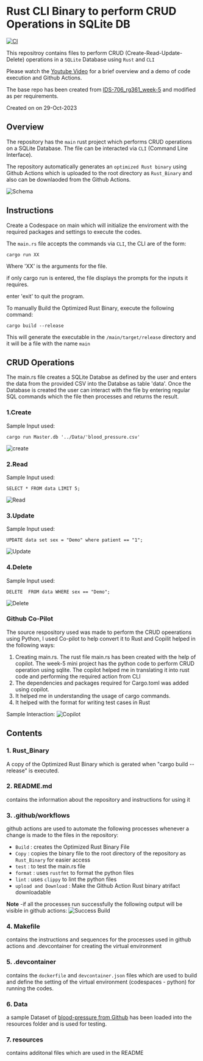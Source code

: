 # Rust CLI Binary to perform CRUD Operations in SQLite DB

[![CI](https://github.com/nogibjj/IDS-706_rg361_ind-proj-2/actions/workflows/cicd.yml/badge.svg)](https://github.com/nogibjj/IDS-706_rg361_ind-proj-2/actions/workflows/cicd.yml)

This repositroy contains files to perform CRUD (Create-Read-Update-Delete) operations in a ``SQLite`` Database using ``Rust`` and ``CLI``

Please watch the [Youtube Video](https://youtu.be/PVdduVn6r5s) for a brief overview and a demo of code execution and Github Actions.

The base repo has been created from [IDS-706_rg361_week-5](https://github.com/nogibjj/IDS-706_rg361_week-5) and modified as per requirements.

Created on on 29-Oct-2023

## Overview

The repository has the ``main`` rust project which performs CRUD operations on a SQLite Database. The file can be interacted via ``CLI`` (Command Line Interface).

The repository automatically generates an ``optimized Rust binary`` using Github Actions which is uploaded to the root directory as ``Rust_Binary`` and also can be downlaoded from  the Github Actions.


![Schema](resources/Schema.png)

## Instructions

Create a Codespace on main which will initialize the enviroment with the required packages and settings to execute the codes.

The ``main.rs`` file accepts the commands via ``CLI``, the CLI are of the form:

```console
cargo run XX
```
Where 'XX' is the arguments for the file.

if only cargo run is entered, the file displays the prompts for the inputs it requires.

enter 'exit' to quit the program.

To manually Build the Optimized Rust Binary, execute the following command:
```console
cargo build --release
```

This will generate the executable in the ``/main/target/release`` directory and it will be a file with the name ``main``

## CRUD Operations
The main.rs file creates a SQLite Databse as defined by the user and enters the data from the provided CSV into the Databse as table 'data'.
Once the Database is created the user can interact with the file by entering regular SQL commands which the file then processes and returns the result.

### 1.Create
Sample Input used:
```console
cargo run Master.db '../Data/'blood_pressure.csv'
```

![create](resources/Create.png)

### 2.Read
Sample Input used:
```console
SELECT * FROM data LIMIT 5;
```
![Read](resources/Read.png)

### 3.Update
Sample Input used:
```console
UPDATE data set sex = "Demo" where patient == "1";
```
![Update](resources/Update.png)

### 4.Delete
Sample Input used:
```console
DELETE  FROM data WHERE sex == "Demo";
```
![Delete](resources/Delete.png)


### Github Co-Pilot
The source respository used was made to perform the CRUD opeerations using Python, I used Co-pilot to help convert it to Rust and Copilit helped in the following ways:
1. Creating main.rs. The rust file main.rs has been created with the help of copilot. The week-5 mini project has the python code to perform CRUD operation using sqlite. The copilot helped me in translating it into rust code and performing the required action from CLI
2. The dependencies and packages required for Cargo.toml was added using copilot.
3. It helped me in understanding the usage of cargo commands.
4. It helped with the format for writing test cases in Rust

Sample Interaction:
![Copilot](resources/copilot.png)


## Contents

### 1. Rust_Binary
   A copy of the Optimized Rust Binary which is gerated when "cargo build --release" is executed.

### 2. README.md
   contains the information about the repository and instructions for using it
   

### 3. .github/workflows
   github actions are used to automate the following processes whenever a change is made to the files in the repository:
   - ``Build`` : creates the Optimized Rust Binary File
   - ``Copy`` : copies the binary file to the root directory of the repository as ``Rust_Binary`` for easier access
   - ``test`` : to test the main.rs file
   - ``format`` : uses ``rustfmt`` to format the python files
   - ``lint`` : uses ``clippy`` to lint the python files
   - ``upload and Download`` : Make the Github Action Rust binary atrifact downloadable
   
     
   **Note** -if all the processes run successfully the following output will be visible in github actions:
   ![Success Build](resources/Build.png)
   
### 4. Makefile
   contains the instructions and sequences for the processes used in github actions and .devcontainer for creating the virtual environment
   
### 5. .devcontainer
   contains the ``dockerfile`` and ``devcontainer.json`` files which are used to build and define the setting of the virtual environment (codespaces - python) for running the codes.

### 6. Data
   a sample Dataset of [blood-pressure from Github](https://github.com/Opensourcefordatascience/Data-sets/blob/master/blood_pressure.csv) has been loaded into the resources folder and is used for testing.

### 7. resources 
   contains additonal files which are used in the README




  
